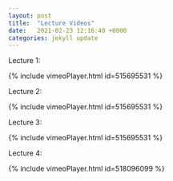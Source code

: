 ```yaml
---
layout: post
title:  "Lecture Videos"
date:   2021-02-23 12:16:40 +0000
categories: jekyll update
---
```

Lecture 1:

{% include vimeoPlayer.html id=515695531 %}

Lecture 2:

{% include vimeoPlayer.html id=515695531 %}

Lecture 3:

{% include vimeoPlayer.html id=515695531 %}

Lecture 4:

{% include vimeoPlayer.html id=518096099 %}